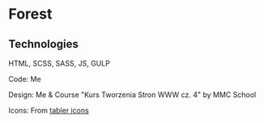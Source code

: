 # Forest

## Technologies
HTML, SCSS, SASS, JS, GULP


Code: Me 

Design: Me & Course "Kurs Tworzenia Stron WWW cz. 4" by MMC School

Icons: From [tabler icons](https://tabler-icons.io/)